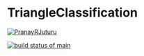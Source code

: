 # TriangleClassification

[![PranayRJuturu](https://circleci.com/gh/PranayRJuturu/TriangleClassification.svg?style=svg)](https://app.circleci.com/pipelines/github/PranayRJuturu/TriangleClassification?branch=main&filter=all)

[![build status of main](https://travis-ci.org/PranayRJuturu/Triangleclassification.svg?branch=master)](https://travis-ci.org/PranayRJuturu/Triangleclassification)